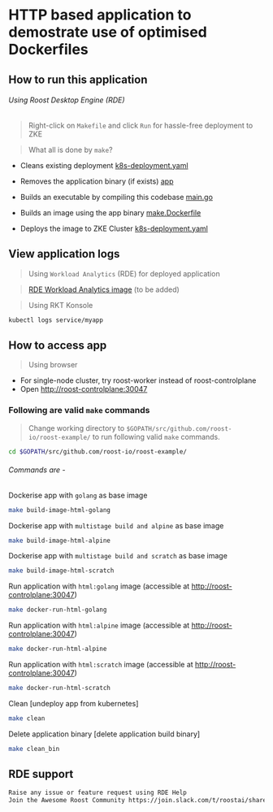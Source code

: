# HTTP based application to demostrate use of optimised Dockerfiles

## How to run this application

###### Using Roost Desktop Engine (RDE)

> Right-click on `Makefile` and click `Run` for hassle-free deployment to ZKE

> What all is done by `make`?

* Cleans existing deployment [k8s-deployment.yaml](./k8s-deployment.yaml)

* Removes the application binary (if exists) [app](app)

* Builds an executable by compiling this codebase [main.go](./main.go)

* Builds an image using the app binary [make.Dockerfile](./make.Dockerfile)

* Deploys the image to ZKE Cluster [k8s-deployment.yaml](./k8s-deployment.yaml)

## View application logs

> Using `Workload Analytics` (RDE) for deployed application

> [RDE Workload Analytics image](show_GoogleBookAPI_pod_logs_and_workload_view) (to be added)

> Using RKT Konsole

```bash
kubectl logs service/myapp
```

## How to access app

> Using browser

* For single-node cluster, try roost-worker instead of roost-controlplane
* Open <http://roost-controlplane:30047>

### Following are valid `make` commands

> Change working directory to `$GOPATH/src/github.com/roost-io/roost-example/` to run following valid `make` commands.

```bash
cd $GOPATH/src/github.com/roost-io/roost-example/
```

###### Commands are -

Dockerise app with `golang` as base image

```bash
make build-image-html-golang
```

Dockerise app with `multistage build and alpine` as base image

```bash
make build-image-html-alpine
```

Dockerise app with `multistage build and scratch` as base image

```bash
make build-image-html-scratch
```

Run application with `html:golang` image (accessible at [http://roost-controlplane:30047](http://roost-controlplane:30047))

```bash
make docker-run-html-golang
```

Run application with `html:alpine` image (accessible at [http://roost-controlplane:30047](http://roost-controlplane:30047))

```bash
make docker-run-html-alpine
```

Run application with `html:scratch` image (accessible at [http://roost-controlplane:30047](http://roost-controlplane:30047))

```bash
make docker-run-html-scratch
```

Clean [undeploy app from kubernetes]

```bash
make clean
```

Delete application binary [delete application build binary]

```bash
make clean_bin
```

## RDE support

```bash
Raise any issue or feature request using RDE Help
Join the Awesome Roost Community https://join.slack.com/t/roostai/shared_invite/zt-ea5mo10y-jDJgXiHn0RihSmucz0UZpw
```
